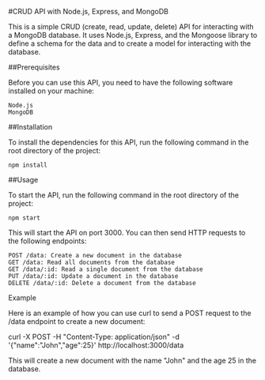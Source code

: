 #CRUD API with Node.js, Express, and MongoDB

This is a simple CRUD (create, read, update, delete) API for interacting with a MongoDB database. It uses Node.js, Express, and the Mongoose library to define a schema for the data and to create a model for interacting with the database.

##Prerequisites

Before you can use this API, you need to have the following software installed on your machine:

    Node.js
    MongoDB

##Installation

To install the dependencies for this API, run the following command in the root directory of the project:

```
npm install
```

##Usage

To start the API, run the following command in the root directory of the project:
```
npm start
```
This will start the API on port 3000. You can then send HTTP requests to the following endpoints:

    POST /data: Create a new document in the database
    GET /data: Read all documents from the database
    GET /data/:id: Read a single document from the database
    PUT /data/:id: Update a document in the database
    DELETE /data/:id: Delete a document from the database

Example

Here is an example of how you can use curl to send a POST request to the /data endpoint to create a new document:

curl -X POST -H "Content-Type: application/json" -d '{"name":"John","age":25}' http://localhost:3000/data

This will create a new document with the name "John" and the age 25 in the database.
